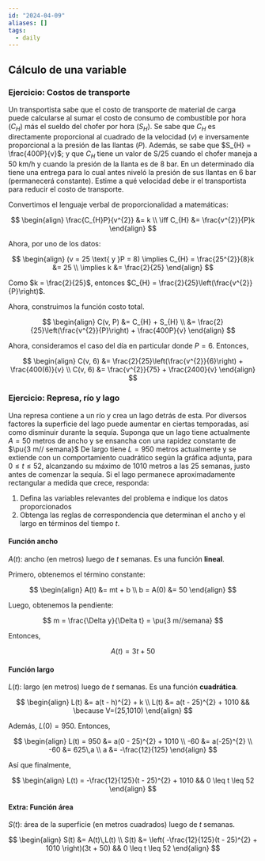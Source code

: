 ```yaml
---
id: "2024-04-09"
aliases: []
tags:
  - daily
---
```


## Cálculo de una variable

### Ejercicio: Costos de transporte

Un transportista sabe que el costo de transporte de material de carga puede calcularse al sumar el costo de consumo de combustible por hora ($C_{H}$) más el sueldo del chofer por hora ($S_{H}$). Se sabe que $C_{H}$ es directamente proporcional al cuadrado de la velocidad ($v$) e inversamente proporcional a la presión de las llantas ($P$). Además, se sabe que $S_{H} = \frac{400P}{v}$; y que $C_{H}$ tiene un valor de S/25 cuando el chofer maneja a 50 km/h y cuando la presión de la llanta es de 8 bar. En un determinado día tiene una entrega para lo cual antes niveló la presión de sus llantas en 6 bar (permanecerá constante). Estime a qué velocidad debe ir el transportista para reducir el costo de transporte.

Convertimos el lenguaje verbal de proporcionalidad a matemáticas:

$$
\begin{align}
\frac{C_{H}P}{v^{2}} &= k \\
\iff C_{H} &= \frac{v^{2}}{P}k
\end{align}
$$

Ahora, por uno de los datos:

$$
\begin{align}
(v = 25 \text{ y }P = 8) \implies C_{H} = \frac{25^{2}}{8}k &= 25 \\
\implies k &= \frac{2}{25}
\end{align}
$$

Como $k = \frac{2}{25}$, entonces $C_{H} = \frac{2}{25}\left(\frac{v^{2}}{P}\right)$.

Ahora, construimos la función costo total.

$$
\begin{align}
C(v, P) &= C_{H} + S_{H} \\
        &= \frac{2}{25}\left(\frac{v^{2}}{P}\right) + \frac{400P}{v}
\end{align}
$$

Ahora, consideramos el caso del día en particular donde $P = 6$. Entonces,

$$
\begin{align}
C(v, 6) &= \frac{2}{25}\left(\frac{v^{2}}{6}\right) + \frac{400(6)}{v} \\
C(v, 6) &= \frac{v^{2}}{75} + \frac{2400}{v}
\end{align}
$$

### Ejercicio: Represa, río y lago

Una represa contiene a un río y crea un lago detrás de esta. Por diversos factores la superficie del lago puede aumentar en ciertas temporadas, así como disminuir durante la sequía. Suponga que un lago tiene actualmente $A = 50$ metros de ancho y se ensancha con una rapidez constante de $\pu{3 m// semana}$ De largo tiene $L = 950$ metros actualmente y se extiende con un comportamiento cuadrático según la gráfica adjunta, para $0 \leq t \leq 52$, alcanzando su máximo de $1010$ metros a las $25$ semanas, justo antes de comenzar la sequía. Si el lago permanece aproximadamente rectangular a medida que crece, responda:

1. Defina las variables relevantes del problema e indique los datos proporcionados
2. Obtenga las reglas de correspondencia que determinan el ancho y el largo en términos del tiempo $t$.

#### Función ancho

$A(t)$: ancho (en metros) luego de $t$ semanas. Es una función **lineal**.

Primero, obtenemos el término constante:

$$
\begin{align}
A(t) &= mt + b \\
b = A(0) &= 50
\end{align}
$$

Luego, obtenemos la pendiente:

$$
m = \frac{\Delta y}{\Delta t} = \pu{3 m//semana}
$$

Entonces,

$$
A(t) = 3t + 50
$$

#### Función largo

$L(t)$: largo (en metros) luego de $t$ semanas. Es una función **cuadrática**.

$$
\begin{align}
L(t) &= a(t - h)^{2} + k \\
L(t) &= a(t - 25)^{2} + 1010 && \because V=(25,1010)
\end{align}
$$

Además, $L(0) = 950$. Entonces,

$$
\begin{align}
L(t) = 950 &= a(0 - 25)^{2} + 1010 \\
       -60 &= a(-25)^{2} \\
       -60 &= 625\,a \\
         a &= -\frac{12}{125}
\end{align}
$$

Así que finalmente,

$$
\begin{align}
L(t) = -\frac{12}{125}(t - 25)^{2} + 1010 && 0 \leq t \leq 52
\end{align}
$$

#### Extra: Función área

$S(t)$: área de la superficie (en metros cuadrados) luego de $t$ semanas.

$$
\begin{align}
S(t) &= A(t)\,L(t) \\
S(t) &= \left( -\frac{12}{125}(t - 25)^{2} + 1010 \right)(3t + 50) && 0 \leq t \leq 52
\end{align}
$$
